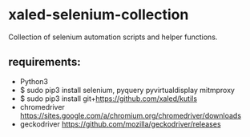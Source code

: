 # xaled-selenium-collection
Collection of selenium automation scripts and helper functions.

## requirements:
- Python3
- $ sudo pip3 install selenium, pyquery pyvirtualdisplay mitmproxy
- $ sudo pip3 install git+https://github.com/xaled/kutils
- chromedriver https://sites.google.com/a/chromium.org/chromedriver/downloads
- geckodriver https://github.com/mozilla/geckodriver/releases
